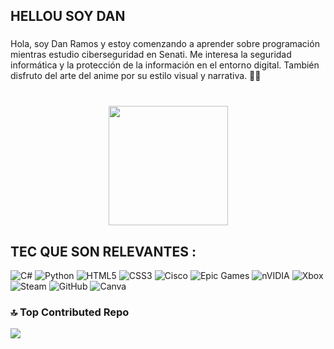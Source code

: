 <h2 align="left">HELLOU SOY DAN</h2>

###

<p align="left">Hola, soy Dan Ramos y estoy comenzando a aprender sobre programación mientras estudio ciberseguridad en Senati. Me interesa la seguridad informática y la protección de la información en el entorno digital. También disfruto del arte del anime por su estilo visual y narrativa. 🧿📿</p>

###

<br clear="both">

<div align="center">
  <img height="191" src="https://media1.tenor.com/m/XQmlJvXqmSwAAAAd/anime-girl-smile-happy.gif"  />
</div>

###

## TEC QUE SON RELEVANTES :
![C#](https://img.shields.io/badge/c%23-%23239120.svg?style=for-the-badge&logo=csharp&logoColor=white) ![Python](https://img.shields.io/badge/python-3670A0?style=for-the-badge&logo=python&logoColor=ffdd54) ![HTML5](https://img.shields.io/badge/html5-%23E34F26.svg?style=for-the-badge&logo=html5&logoColor=white) ![CSS3](https://img.shields.io/badge/css3-%231572B6.svg?style=for-the-badge&logo=css3&logoColor=white) ![Cisco](https://img.shields.io/badge/cisco-%23049fd9.svg?style=for-the-badge&logo=cisco&logoColor=black) ![Epic Games](https://img.shields.io/badge/epicgames-%23313131.svg?style=for-the-badge&logo=epicgames&logoColor=white) ![nVIDIA](https://img.shields.io/badge/nVIDIA-%2376B900.svg?style=for-the-badge&logo=nVIDIA&logoColor=white) ![Xbox](https://img.shields.io/badge/xbox-%23107C10.svg?style=for-the-badge&logo=xbox&logoColor=white) ![Steam](https://img.shields.io/badge/steam-%23000000.svg?style=for-the-badge&logo=steam&logoColor=white) ![GitHub](https://img.shields.io/badge/github-%23121011.svg?style=for-the-badge&logo=github&logoColor=white) ![Canva](https://img.shields.io/badge/Canva-%2300C4CC.svg?style=for-the-badge&logo=Canva&logoColor=white)

### 🔝 Top Contributed Repo
![](https://github-contributor-stats.vercel.app/api?username=Yokonad&limit=5&theme=dark&combine_all_yearly_contributions=true)
